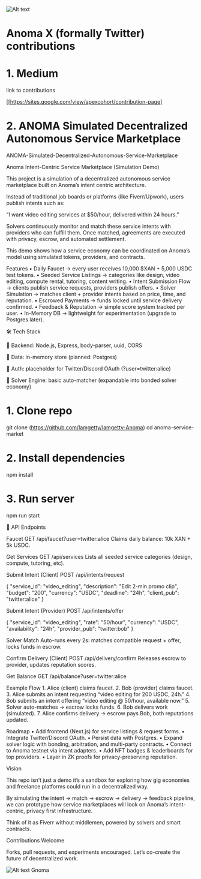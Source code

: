 ![Alt text](https://pbs.twimg.com/media/GzQ5lOFWsAAC1mc?format=jpg&name=large)

# Anoma X (formally Twitter) contributions
# 1. Medium

link to contributions 

[[https://sites.google.com/view/apexcohort/contribution-page]

# 2. ANOMA Simulated Decentralized Autonomous Service Marketplace

ANOMA-Simulated-Decentralized-Autonomous-Service-Marketplace

Anoma Intent-Centric Service Marketplace (Simulation Demo)

This project is a simulation of a decentralized autonomous service marketplace built on Anoma’s intent centric architecture.

Instead of traditional job boards or platforms (like Fiverr/Upwork), users publish intents such as:

“I want video editing services at $50/hour, delivered within 24 hours.”

Solvers continuously monitor and match these service intents with providers who can fulfill them. Once matched, agreements are executed with privacy, escrow, and automated settlement.

This demo shows how a service economy can be coordinated on Anoma’s model using simulated tokens, providers, and contracts.

Features
	•	Daily Faucet → every user receives 10,000 $XAN + 5,000 USDC test tokens.
	•	Seeded Service Listings → categories like design, video editing, compute rental, tutoring, content writing.
	•	Intent Submission Flow → clients publish service requests, providers publish offers.
	•	Solver Simulation → matches client + provider intents based on price, time, and reputation.
	•	Escrowed Payments → funds locked until service delivery confirmed.
	•	Feedback & Reputation → simple score system tracked per user.
	•	In-Memory DB → lightweight for experimentation (upgrade to Postgres later).

🛠 Tech Stack

🔷 Backend: Node.js, Express, body-parser, uuid, CORS

🔷 Data: in-memory store (planned: Postgres)

🔷 Auth: placeholder for Twitter/Discord OAuth (?user=twitter:alice)

🔷 Solver Engine: basic auto-matcher (expandable into bonded solver economy)

 # 1. Clone repo
git clone (https://github.com/Iamgetty/Iamgetty-Anoma)
cd anoma-service-market

# 2. Install dependencies
npm install

# 3. Run server
npm run start

🔗 API Endpoints

Faucet
GET /api/faucet?user=twitter:alice
Claims daily balance: 10k XAN + 5k USDC.

Get Services
GET /api/services
Lists all seeded service categories (design, compute, tutoring, etc).

Submit Intent (Client)
POST /api/intents/request

{ 
  "service_id": "video_editing", 
  "description": "Edit 2-min promo clip", 
  "budget": "200", 
  "currency": "USDC", 
  "deadline": "24h", 
  "client_pub": "twitter:alice" 
}

Submit Intent (Provider)
POST /api/intents/offer

{ 
  "service_id": "video_editing", 
  "rate": "50/hour", 
  "currency": "USDC", 
  "availability": "24h", 
  "provider_pub": "twitter:bob" 
}

Solver Match
Auto-runs every 2s: matches compatible request + offer, locks funds in escrow.

Confirm Delivery (Client)
POST /api/delivery/confirm
Releases escrow to provider, updates reputation scores.

Get Balance
GET /api/balance?user=twitter:alice

Example Flow
	1.	Alice (client) claims faucet.
	2.	Bob (provider) claims faucet.
	3.	Alice submits an intent requesting “video editing for 200 USDC, 24h.”
	4.	Bob submits an intent offering “video editing @ 50/hour, available now.”
	5.	Solver auto-matches → escrow locks funds.
	6.	Bob delivers work (simulated).
	7.	Alice confirms delivery → escrow pays Bob, both reputations updated.

Roadmap
	•	Add frontend (Next.js) for service listings & request forms.
	•	Integrate Twitter/Discord OAuth.
	•	Persist data with Postgres.
	•	Expand solver logic with bonding, arbitration, and multi-party contracts.
	•	Connect to Anoma testnet via intent adapters.
	•	Add NFT badges & leaderboards for top providers.
	•	Layer in ZK proofs for privacy-preserving reputation.

Vision

This repo isn’t just a demo it’s a sandbox for exploring how gig economies and freelance platforms could run in a decentralized way.

By simulating the intent → match → escrow → delivery → feedback pipeline, we can prototype how service marketplaces will look on Anoma’s intent-centric, privacy first infrastructure.

Think of it as Fiverr without middlemen, powered by solvers and smart contracts.

Contributions Welcome

Forks, pull requests, and experiments encouraged. Let’s co-create the future of decentralized work.

![Alt text](https://anoma.net/_next/static/media/learn-the-intent-machine.2c7611f2.png)
Gnoma
